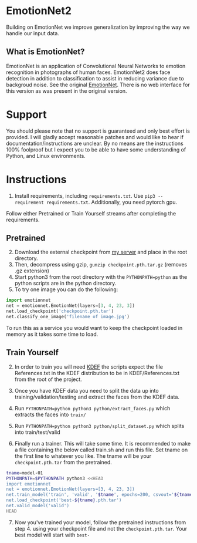 # EmotionNet2
Building on EmotionNet we improve generalization by improving the way we handle our input data.

## What is EmotionNet?
EmotionNet is an application of Convolutional Neural Networks to emotion recognition in photographs of human faces. EmotionNet2 does face detection in addition to classification to assist in reducing variance due to backgroud noise. See the original [EmotionNet](https://github.com/co60ca/EmotionNet). There is no web interface for this version as was present in the original version.

# Support
You should please note that no support is guaranteed and only best effort is provided. I will gladly accept reasonable patches and would like to hear if documentation/instructions are unclear. By no means are the instructions 100% foolproof but I expect you to be able to have some understanding of Python, and Linux environments.

# Instructions
1. Install requirements, including `requirements.txt`. Use `pip3 --requirement requirements.txt`. Additionally, you need pytorch gpu. 

Follow either Pretrained or Train Yourself streams after completing the requirements.
## Pretrained
2. Download the external checkpoint from [my server](http://app.co60.ca/static/checkpoint.pth.tar.gz) and place in the root directory. 
3. Then, decompress using gzip, `gunzip checkpoint.pth.tar.gz` (removes .gz extension)
4. Start python3 from the root directory with the `PYTHONPATH=python` as the python scripts are in the python directory.
5. To try one image you can do the following:
```python
import emotionnet
net = emotionnet.EmotionNet(layers=[3, 4, 23, 3])
net.load_checkpoint('checkpoint.pth.tar')
net.classify_one_image('filename of image.jpg')
```
To run this as a service you would want to keep the checkpoint loaded in memory as it takes some time to load.

## Train Yourself
2. In order to train you will need [KDEF](http://kdef.se/) the scripts expect the file References.txt in the KDEF distribution to be in KDEF/References.txt from the root of the project.

3. Once you have KDEF data you need to split the data up into training/validation/testing and extract the faces from the KDEF data.
4. Run `PYTHONPATH=python python3 python/extract_faces.py` which extracts the faces into `train/`
5. Run `PYTHONPATH=python python3 python/split_dataset.py` which splits into train/test/valid
6. Finally run a trainer. This will take some time. It is recommended to make a file containing the below called train.sh and run this file. Set tname on the first line to whatever you like. The tname will be your `checkpoint.pth.tar` from the pretrained.

```bash
tname=model-01
PYTHONPATH=$PYTHONPATH python3 <<HEAD
import emotionnet
net = emotionnet.EmotionNet(layers=[3, 4, 23, 3])
net.train_model('train', 'valid', '$tname', epochs=200, csvout='${tname}-csv.csv')
net.load_checkpoint('best-${tname}.pth.tar')
net.valid_model('valid')
HEAD
```
7. Now you've trained your model, follow the pretrained instructions from step 4. using your checkpoint file and not the `checkpoint.pth.tar`. Your best model will start with `best-`

